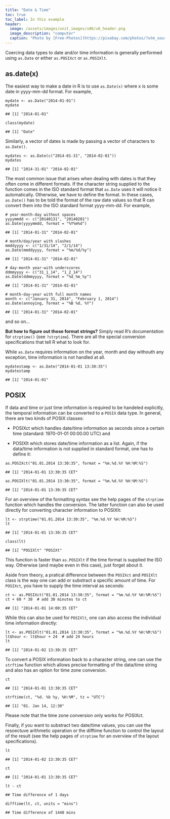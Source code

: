 ```yaml
---
title: "Date & Time"
toc: true
toc_label: In this example
header:
  image: /assets/images/unit_images/u06/u6_header.png
  image_description: "computer"
  caption: "Photo by [Free-Photos](https://pixabay.com/photos/?utm_source=link-attribution&amp;utm_medium=referral&amp;utm_campaign=image&amp;utm_content=336373) [Pixabay](https://pixabay.com/de/?utm_source=link-attribution&amp;utm_medium=referral&amp;utm_campaign=image&amp;utm_content=336373)"
---
```




Coercing data types to date and/or time information is generally performed using
`as.Date` or either `as.POSIXct` or `as.POSIXlt`.


## as.date(x)
The easiest way to make a date in R is to use `as.Date(x)` where x is some date in yyyy-mm-dd format. For example,

```
mydate <- as.Date("2014-01-01")
mydate

## [1] "2014-01-01"

class(mydate)

## [1] "Date"
```

Similarly, a vector of dates is made by passing a vector of characters to `as.Date()`.

```
mydates <- as.Date(c("2014-01-31", "2014-02-01"))
mydates

## [1] "2014-31-01" "2014-02-01"
```

The most common issue that arises when dealing with dates is that they often come in different formats. If the character string supplied to the function comes in the ISO standard format that `as.Date` uses it will notice it automatically. Otherwise, we have to define the format. In these cases, `as.Date()` has to be told the format of the raw date values so that R can convert them into the ISO standard format yyyy-mm-dd. For example,

```
# year-month-day without spaces
yyyymmdd <- c("20140131", "20140201")
as.Date(yyyymmdd, format = "%Y%m%d")

## [1] "2014-01-31" "2014-02-01"

# month/day/year with slashes
mmddyyyy <- c("1/31/14", "2/1/14")
as.Date(mmddyyyy, format = "%m/%d/%y")

## [1] "2014-01-31" "2014-02-01"

# day-month year-with underscores
ddmmyyyy <- c("31_1_14", "1_2_14")
as.Date(ddmmyyyy, format = "%d_%m_%y")

## [1] "2014-01-31" "2014-02-01"

# month-day-year with full month names
month <- c("January 31, 2014", "February 1, 2014")
as.Date(annoying, format = "%B %d, %Y")

## [1] "2014-01-31" "2014-02-01"
```
and so on...

**But how to figure out those format strings?**
Simply read R’s documentation for `strptime()` (see `?strptime`). There are all the special conversion specifications that tell R what to look for.

While `as.Date` requires information on the year, month and day withouth any  exception, time information is not handled at all.

```
mydatestamp <- as.Date("2014-01-01 13:30:35")
mydatestamp

## [1] "2014-01-01"
```

## POSIX
If data and time or just time information is required to be handeled explicitly, the temporal information can be converted to a `POSIX` data type. In general, there are two kinds of POSIX classes:

* POSIXct which handles date/time information as seconds since a certain time (standard: 1970-01-01 00:00.00 UTC) and

* POSIXlt which stores date/time information as a list. Again, if the data/time information is not supplied in standard format, one has to define it:

```
as.POSIXct("01.01.2014 13:30:35", format = "%m.%d.%Y %H:%M:%S")

## [1] "2014-01-01 13:30:35 CET"
```

```
as.POSIXlt("01.01.2014 13:30:35", format = "%m.%d.%Y %H:%M:%S")

## [1] "2014-01-01 13:30:35 CET"
```
For an overview of the formatting syntax see the help pages of the `strptime` function which handles the conversion. The latter function can also be used directly for converting character information to POSIXlt:

```
lt <- strptime("01.01.2014 13:30:35", "%m.%d.%Y %H:%M:%S")
lt

## [1] "2014-01-01 13:30:35 CET"
```

```
class(lt)

## [1] "POSIXlt" "POSIXt"
```
This function is faster than `as.POSIXlt` if the time format is supplied the ISO way. Otherwise (and maybe even in this case), just forget about it.

Aside from theory, a pratical difference between the `POSIXct` and `POSIXlt` class is the way one can add or substract a specific amount of time. For `POSIXct`, you have to supply the time interval as seconds:

```
ct <- as.POSIXct("01.01.2014 13:30:35", format = "%m.%d.%Y %H:%M:%S")
ct + 60 * 30  # add 30 minutes to ct

## [1] "2014-01-01 14:00:35 CET"
```

While this can also be used for `POSIXlt`, one can also access the individual time information directly:

```
lt <- as.POSIXlt("01.01.2014 13:30:35", format = "%m.%d.%Y %H:%M:%S")
lt$hour <- lt$hour + 24  # add 24 hours
lt

## [1] "2014-01-02 13:30:35 CET"
```

To convert a POSIX information back to a character string, one can use the `strftime` function which allows precise formatting of the data/time string and also has an option for time zone conversion.

```
ct

## [1] "2014-01-01 13:30:35 CET"
```

```
strftime(ct, "%d. %b %y, %H:%M", tz = "UTC")

## [1] "01. Jan 14, 12:30"
```

Please note that the time zone conversion only works for POSIXct.


Finally, if you want to substract two date/time values, you can use the resoectuve arithmetic operation or the difftime function to control the layout of the result (see the help pages of `strptime` for an overview of the layout
specifications).

```
lt

## [1] "2014-01-02 13:30:35 CET"
```

```
ct

## [1] "2014-01-01 13:30:35 CET"
```

```
lt - ct

## Time difference of 1 days
```

```
difftime(lt, ct, units = "mins")

## Time difference of 1440 mins
```

